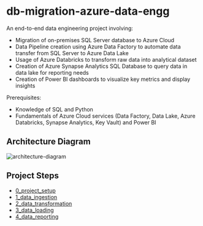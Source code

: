 # db-migration-azure-data-engg

An end-to-end data engineering project involving:
- Migration of on-premises SQL Server database to Azure Cloud
- Data Pipeline creation using Azure Data Factory to automate data transfer from SQL Server to Azure Data Lake
- Usage of Azure Databricks to transform raw data into analytical dataset
- Creation of Azure Synapse Analytics SQL Database to query data in data lake for reporting needs
- Creation of Power BI dashboards to visualize key metrics and display insights

Prerequisites:
- Knowledge of SQL and Python
- Fundamentals of Azure Cloud services (Data Factory, Data Lake, Azure Databricks, Synapse Analytics, Key Vault) and Power BI

## Architecture Diagram

![architecture-diagram](azure-architecture-diagram.png?raw=true)


## Project Steps
- [0_project_setup](./0_project_setup/README.md)
- [1_data_ingestion](./1_data_ingestion/README.md)
- [2_data_transformation](./2_data_transformation/README.md)
- [3_data_loading](./3_data_loading/README.md)
- [4_data_reporting](./4_data_reporting/README.md)
